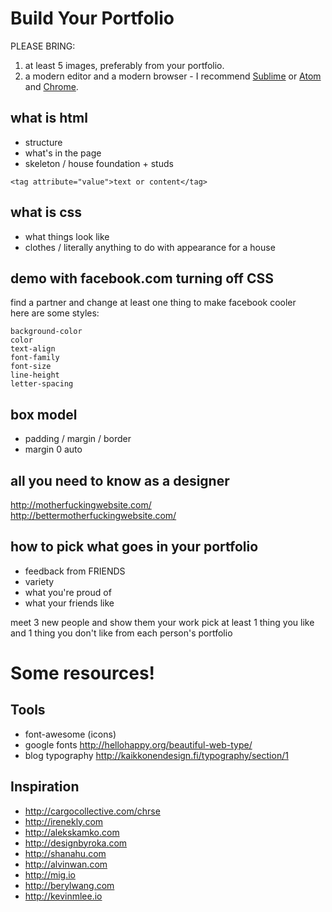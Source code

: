 Build Your Portfolio
===
PLEASE BRING:

1. at least 5 images, preferably from your portfolio.
1. a modern editor and a modern browser - I recommend [Sublime](http://www.sublimetext.com/)
or [Atom](https://atom.io/)
and [Chrome](https://www.google.com/chrome).

what is html
---
* structure
* what's in the page
* skeleton / house foundation + studs
```
<tag attribute="value">text or content</tag>
```

what is css
---
* what things look like
* clothes / literally anything to do with appearance for a house

demo with facebook.com turning off CSS
---
find a partner and change at least one thing to make facebook cooler  
here are some styles:
```
background-color
color
text-align
font-family
font-size
line-height
letter-spacing
```

box model
---
* padding / margin / border
* margin 0 auto

all you need to know as a designer
---
http://motherfuckingwebsite.com/  
http://bettermotherfuckingwebsite.com/

how to pick what goes in your portfolio
---
* feedback from FRIENDS
* variety
* what you're proud of
* what your friends like

meet 3 new people and show them your work
pick at least 1 thing you like and 1 thing you don't like from each person's portfolio  

Some resources!
===
Tools
---
* font-awesome (icons)
* google fonts http://hellohappy.org/beautiful-web-type/
* blog typography http://kaikkonendesign.fi/typography/section/1

Inspiration
---
* http://cargocollective.com/chrse
* http://irenekly.com
* http://alekskamko.com
* http://designbyroka.com
* http://shanahu.com
* http://alvinwan.com
* http://mig.io
* http://berylwang.com
* http://kevinmlee.io
